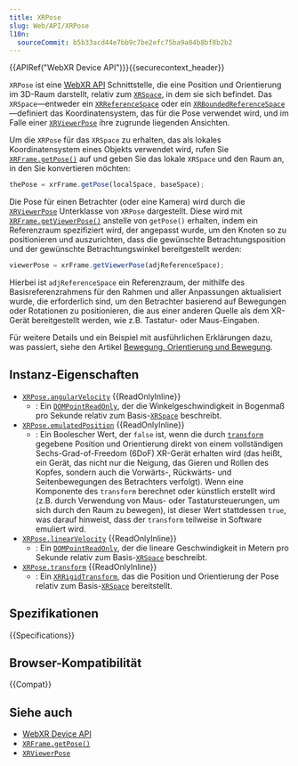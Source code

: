 ```yaml
---
title: XRPose
slug: Web/API/XRPose
l10n:
  sourceCommit: b5b33acd44e7bb9c7be2efc75ba9a04b8bf8b2b2
---
```


{{APIRef("WebXR Device API")}}{{securecontext_header}}

`XRPose` ist eine [WebXR API](/de/docs/Web/API/WebXR_Device_API) Schnittstelle, die eine Position und Orientierung im 3D-Raum darstellt, relativ zum [`XRSpace`](/de/docs/Web/API/XRSpace), in dem sie sich befindet. Das `XRSpace`—entweder ein [`XRReferenceSpace`](/de/docs/Web/API/XRReferenceSpace) oder ein [`XRBoundedReferenceSpace`](/de/docs/Web/API/XRBoundedReferenceSpace)—definiert das Koordinatensystem, das für die Pose verwendet wird, und im Falle einer [`XRViewerPose`](/de/docs/Web/API/XRViewerPose) ihre zugrunde liegenden Ansichten.

Um die `XRPose` für das `XRSpace` zu erhalten, das als lokales Koordinatensystem eines Objekts verwendet wird, rufen Sie [`XRFrame.getPose()`](/de/docs/Web/API/XRFrame/getPose) auf und geben Sie das lokale `XRSpace` und den Raum an, in den Sie konvertieren möchten:

```js
thePose = xrFrame.getPose(localSpace, baseSpace);
```

Die Pose für einen Betrachter (oder eine Kamera) wird durch die [`XRViewerPose`](/de/docs/Web/API/XRViewerPose) Unterklasse von `XRPose` dargestellt. Diese wird mit [`XRFrame.getViewerPose()`](/de/docs/Web/API/XRFrame/getViewerPose) anstelle von `getPose()` erhalten, indem ein Referenzraum spezifiziert wird, der angepasst wurde, um den Knoten so zu positionieren und auszurichten, dass die gewünschte Betrachtungsposition und der gewünschte Betrachtungswinkel bereitgestellt werden:

```js
viewerPose = xrFrame.getViewerPose(adjReferenceSpace);
```

Hierbei ist `adjReferenceSpace` ein Referenzraum, der mithilfe des Basisreferenzrahmens für den Rahmen und aller Anpassungen aktualisiert wurde, die erforderlich sind, um den Betrachter basierend auf Bewegungen oder Rotationen zu positionieren, die aus einer anderen Quelle als dem XR-Gerät bereitgestellt werden, wie z.B. Tastatur- oder Maus-Eingaben.

Für weitere Details und ein Beispiel mit ausführlichen Erklärungen dazu, was passiert, siehe den Artikel [Bewegung, Orientierung und Bewegung](/de/docs/Web/API/WebXR_Device_API/Movement_and_motion).

## Instanz-Eigenschaften

- [`XRPose.angularVelocity`](/de/docs/Web/API/XRPose/angularVelocity) {{ReadOnlyInline}}
  - : Ein [`DOMPointReadOnly`](/de/docs/Web/API/DOMPointReadOnly), der die Winkelgeschwindigkeit in Bogenmaß pro Sekunde relativ zum Basis-[`XRSpace`](/de/docs/Web/API/XRSpace) beschreibt.
- [`XRPose.emulatedPosition`](/de/docs/Web/API/XRPose/emulatedPosition) {{ReadOnlyInline}}
  - : Ein Boolescher Wert, der `false` ist, wenn die durch [`transform`](/de/docs/Web/API/XRPose/transform) gegebene Position und Orientierung direkt von einem vollständigen Sechs-Grad-of-Freedom (6DoF) XR-Gerät erhalten wird (das heißt, ein Gerät, das nicht nur die Neigung, das Gieren und Rollen des Kopfes, sondern auch die Vorwärts-, Rückwärts- und Seitenbewegungen des Betrachters verfolgt). Wenn eine Komponente des `transform` berechnet oder künstlich erstellt wird (z.B. durch Verwendung von Maus- oder Tastatursteuerungen, um sich durch den Raum zu bewegen), ist dieser Wert stattdessen `true`, was darauf hinweist, dass der `transform` teilweise in Software emuliert wird.
- [`XRPose.linearVelocity`](/de/docs/Web/API/XRPose/linearVelocity) {{ReadOnlyInline}}
  - : Ein [`DOMPointReadOnly`](/de/docs/Web/API/DOMPointReadOnly), der die lineare Geschwindigkeit in Metern pro Sekunde relativ zum Basis-[`XRSpace`](/de/docs/Web/API/XRSpace) beschreibt.
- [`XRPose.transform`](/de/docs/Web/API/XRPose/transform) {{ReadOnlyInline}}
  - : Ein [`XRRigidTransform`](/de/docs/Web/API/XRRigidTransform), das die Position und Orientierung der Pose relativ zum Basis-[`XRSpace`](/de/docs/Web/API/XRSpace) bereitstellt.

## Spezifikationen

{{Specifications}}

## Browser-Kompatibilität

{{Compat}}

## Siehe auch

- [WebXR Device API](/de/docs/Web/API/WebXR_Device_API)
- [`XRFrame.getPose()`](/de/docs/Web/API/XRFrame/getPose)
- [`XRViewerPose`](/de/docs/Web/API/XRViewerPose)
